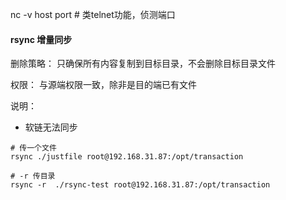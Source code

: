 nc -v host port # 类telnet功能，侦测端口

#### rsync 增量同步
删除策略： 只确保所有内容复制到目标目录，不会删除目标目录文件

权限： 与源端权限一致，除非是目的端已有文件

说明：
- 软链无法同步

```
# 传一个文件
rsync ./justfile root@192.168.31.87:/opt/transaction

# -r 传目录
rsync -r  ./rsync-test root@192.168.31.87:/opt/transaction
```